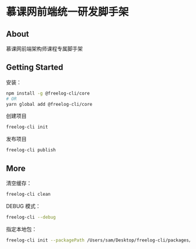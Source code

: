 # 慕课网前端统一研发脚手架

## About

慕课网前端架构师课程专属脚手架

## Getting Started

安装：

```bash
npm install -g @freelog-cli/core
# OR
yarn global add @freelog-cli/core
```

创建项目

```bash
freelog-cli init 
```

发布项目

```bash
freelog-cli publish
```

## More

清空缓存：

```bash
freelog-cli clean
```

DEBUG 模式：

```bash
freelog-cli --debug
```

指定本地包：

```bash
freelog-cli init --packagePath /Users/sam/Desktop/freelog-cli/packages/init/
```
